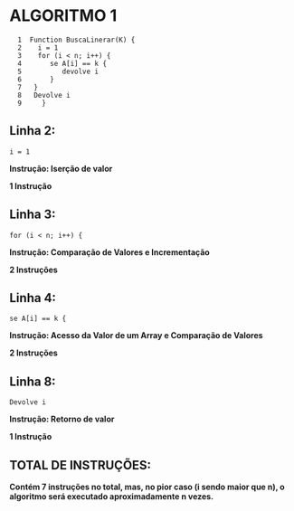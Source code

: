 # ALGORITMO 1

```http
  1  Function BuscaLinerar(K) {
  2    i = 1
  3    for (i < n; i++) {
  4       se A[i] == k {
  5          devolve i
  6       }
  7   }
  8   Devolve i
  9     }
```

## Linha 2:
```http
i = 1
```
**Instrução: Iserção de valor**

**1 Instrução**


## Linha 3:
```http
for (i < n; i++) {
```
**Instrução: Comparação de Valores e Incrementação**

**2 Instruções**


## Linha 4:
```http
se A[i] == k {
```
**Instrução: Acesso da Valor de um Array e Comparação de Valores**

**2 Instruções**


## Linha 8:
```http
Devolve i
```
**Instrução: Retorno de valor**

**1 Instrução**

## TOTAL DE INSTRUÇÕES:

**Contém 7 instruções no total, mas, no pior caso (i sendo maior que n), o algoritmo será executado aproximadamente n vezes.**

